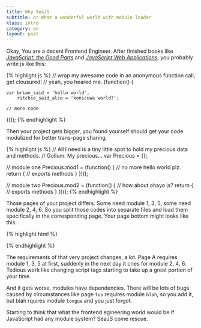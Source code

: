 ```yaml
---
title: Why SeaJS
subtitle: or What a wonderful world with module loader
klass: intro
category: en
layout: post
---
```


Okay, You are a decent Frontend Engineer.
After finished books like
[_JavaScript: the Good Parts_](http://www.amazon.com/JavaScript-Good-Parts-Douglas-Crockford/dp/0596517742/)
and [_JavaScript Web Applications_](http://www.amazon.com/JavaScript-Web-Applications-Alex-MacCaw/dp/144930351X/),
you probably write js like this:

{% highlight js %}
// wrap my awesome code in an anonymous function call, get clousured!
// yeah, you heared me.
(function() {

    var brian_said = 'hello world',
        ritchie_said_also = 'konicuwa world?';

    // more code
})();
{% endhighlight %}

Then your project gets bigger, you found yourself should get your code modulized
for better trans-page sharing.

{% highlight js %}
// All I need is a tiny little spot to hold my precious data and methods.
// Gollum: My precious...
var Precious = {};

// module one
Precious.mod1 = (function() {
    // no more hello world plz.
    return {
        // exports methods
    }
})();

// module two
Precious.mod2 = (function() {
    // how about ohayo js?
    return {
        // exports methods
    }
})();
{% endhighlight %}

Those pages of your project differs. Some need module 1, 3, 5, some need module 2, 4, 6.
So you split those codes into separate files and load them specifically in the corresponding page.
Your page bottom might looks like this:

{% highlight html %}
<!doctype html>
<html>
<head></head>
<body>
    <script>var Precious = {};</script>
    <script src="mod1.js"></script>
    <script src="mod2.js"></script>
    <script src="mod3.js"></script>
</body>
</html>
{% endhighlight %}

The requirements of that very project changes, a lot. Page A requires module 1, 3, 5 at first,
suddenly in the next day it cries for module 2, 4, 6. Tedious work like changing script tags
starting to take up a great portion of your time.

And it gets worse, modules have dependencies. There will be lots of bugs caused by circumstances like
page `foo` requires module `blah`, so you add it, but blah rquires module `tongue` and you just forgot.

Starting to think that what the frontend egineering world would be if JavaScript had any module system?
SeaJS come rescue.